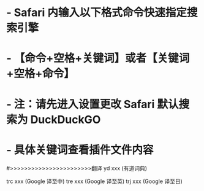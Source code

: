 # - Safari 内输入以下格式命令快速指定搜索引擎
# - 【命令+空格+关键词】或者【关键词+空格+命令】
# - 注：请先进入设置更改 Safari 默认搜索为 DuckDuckGO
# - 具体关键词查看插件文件内容
#>>>>>>>>>>>>>>>>>>>>>>>翻译
 yd  xxx (有道词典)
 
 trc xxx (Google 译至中)
 tre xxx (Google 译至英)
 trj xxx (Google 译至日)

